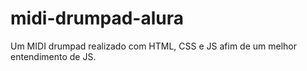 # midi-drumpad-alura
Um MIDI drumpad realizado com HTML, CSS e JS afim de um melhor entendimento de JS.
